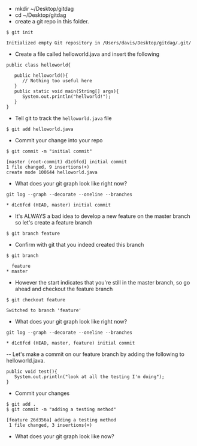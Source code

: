 
- mkdir ~/Desktop/gitdag
- cd ~/Desktop/gitdag
- create a git repo in this folder.
```
$ git init
```
```
Initialized empty Git repository in /Users/davis/Desktop/gitdag/.git/
```
- Create a file called helloworld.java and insert the following
```
public class helloworld{

   public helloworld(){
      // Nothing too useful here
   }
   public static void main(String[] args){
      System.out.println("hellworld!");
   }
}
```
- Tell git to track the `helloworld.java` file

```
$ git add helloworld.java
```
- Commit your change into your repo
```
$ git commit -m "initial commit"
```
```
[master (root-commit) d1c6fcd] initial commit
1 file changed, 9 insertions(+)
create mode 100644 helloworld.java
```

- What does your git graph look like right now?

```
git log --graph --decorate --oneline --branches
```

```
* d1c6fcd (HEAD, master) initial commit
```

- It's ALWAYS a bad idea to develop a new feature on the master branch so let's create a feature branch

```
$ git branch feature
```

- Confirm with git that you indeed created this branch

```
$ git branch
```
```
  feature
* master
```

- However the start indicates that you're still in the master branch, so go ahead and checkout the feature branch

```
$ git checkout feature
```
```
Switched to branch 'feature'
```

- What does your git graph look like right now?

```
git log --graph --decorate --oneline --branches
```

```
* d1c6fcd (HEAD, master, feature) initial commit
```

-- Let's make a commit on our feature branch by adding the following to helloworld.java.

```
public void test(){
   System.out.println("look at all the testing I'm doing");
}
```
- Commit your changes
```
$ git add .
$ git commit -m "adding a testing method"
```
```
[feature 26d356a] adding a testing method
 1 file changed, 3 insertions(+)
```

- What does your git graph look like now?





























































































































































































































































































